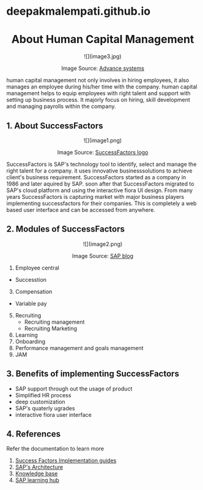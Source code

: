 # deepakmalempati.github.io
<center>

# About Human Capital Management

</center>

<center>![](image3.jpg)</center>

<center>

Image Source: [Advance systems](https://advancesystems.ie/wp-content/uploads/2017/11/HR-Human-Resources-Management.jpg)

</center>

human capital management not only involves in hiring employees, it also manages an employee during his/her time with the company. human capital management helps to equip employees with right talent and support with setting up business process. It majorly focus on hiring, skill development and managing payrolls within the company.

## 1\. About SuccessFactors

<center>![](image1.png)</center>

<center>

Image Source: [SuccessFactors logo](https://cdn.asug.com/uploads/images/SAP_SuccessFactors.png?mtime=20180216024049)

</center>

SuccessFactors is SAP's technology tool to identify, select and manage the right talent for a company. it uses innovative businesssolutions to achieve client's business requirement. SuccessFactors started as a company in 1986 and later aquired by SAP. soon after that SuccessFactors migrated to SAP's cloud platform and using the interactive fiora UI design. From many years SuccessFactors is capturing market with major business players implementing successfactors for their companies. This is completely a web based user interface and can be accessed from anywhere.

## 2\. Modules of SuccessFactors

<center>![](image2.png)</center>

<center>

Image Source: [SAP blog](https://blogs.sap.com/wp-content/uploads/2015/02/successfactors_640296.png)

</center>

1.  Employee central

*   Successtion

3.  Compensation

*   Variable pay

5.  Recruiting
    *   Recruiting management
    *   Recruiting Marketing
6.  Learning
7.  Onboarding
8.  Performance management and goals management
9.  JAM

## 3\. Benefits of implementing SuccessFactors

*   SAP support through out the usage of product
*   Simplified HR process
*   deep customization
*   SAP's quaterly ugrades
*   interactive fiora user interface

## 4\. References

Refer the documentation to learn more

1.  [Success Factors Implementation guides](https://help.sap.com/viewer/product/SAP_SUCCESSFACTORS_RECRUITING/1905/en-US)
2.  [SAP's Architecture](https://blogs.sap.com)
3.  [Knowledge base](https://support.sap.com/en/my-support/knowledge-base.html)
4.  [SAP learning hub](https://training.sap.com/learninghub)
